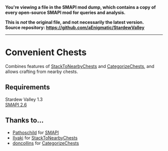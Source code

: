 **You're viewing a file in the SMAPI mod dump, which contains a copy of every open-source SMAPI mod
for queries and analysis.**

**This is _not_ the original file, and not necessarily the latest version.**  
**Source repository: https://github.com/aEnigmatic/StardewValley**

----

# Convenient Chests
Combines features of [StackToNearbyChests](https://www.nexusmods.com/stardewvalley/mods/1787) and [CategorizeChests](https://www.nexusmods.com/stardewvalley/mods/1300), and allows crafting from nearby chests.

## Requirements
Stardew Valley 1.3  
[SMAPI 2.6](https://smapi.io)

## Thanks to...
* [Pathoschild](https://github.com/Pathoschild) for [SMAPI](https://github.com/Pathoschild/SMAPI)
* [Ilyaki](https://github.com/Ilyaki) for [StackToNearbyChests](https://github.com/Ilyaki/StackToNearbyChests)
* [doncollins](https://github.com/doncollins) for [CategorizeChests](https://github.com/doncollins/StardewValleyMods)
